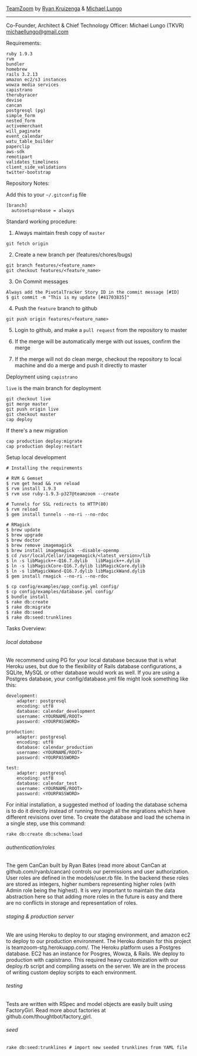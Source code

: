 [TeamZoom](http://www.teamzoom.com)
by [Ryan Kruizenga](http://linkedin.com/in/kruizenga) & [Michael Lungo](http://linkedin.com/in/michaellungo.com)

----
Co-Founder, Architect & Chief Technology Officer: Michael Lungo (TKVR) <michaellungo@gmail.com>

Requirements:

    ruby 1.9.3
    rvm
	bundler
	homebrew
    rails 3.2.13
	amazon ec2/s3 instances
	wowza media services
	capistrano
	therubyracer
    devise
    cancan
    postgresql (pg)
    simple_form
	nested_form
	activemerchant
	will_paginate
	event_calendar
	watu_table_builder
	paperclip
	aws-sdk
	remotipart
	validates_timeliness
	client_side_validations
    twitter-bootstrap


Repository Notes:

  Add this to your `~/.gitconfig` file

    [branch]
      autosetuprebase = always


  Standard working procedure:

  1. Always maintain fresh copy of `master`

    git fetch origin


  2. Create a new branch per (features/chores/bugs)

    git branch features/<feature_name>
    git checkout features/<feature_name>

  3. On Commit messages

    Always add the PivotalTracker Story ID in the commit message [#ID]
    $ git commit -m "This is my update [#41703835]"

  4. Push the `feature` branch to github

    git push origin features/<feature_name>

  5. Login to github, and make a `pull request` from the repository to
     master

  6. If the merge will be automatically merge with out issues, confirm
     the merge

  7. If the merge will not do clean merge, checkout the repository to
     local machine and do a merge and push it directly to master


Deployment using `capistrano`

  `live` is the main branch for deployment

    git checkout live
    git merge master
    git push origin live
    git checkout master
    cap deploy

  If there's a new migration

    cap production deploy:migrate
    cap production deploy:restart

Setup local development

    # Installing the requirements
	
	# RVM & Gemset
	$ rvm get head && rvm reload
	$ rvm install 1.9.3
	$ rvm use ruby-1.9.3-p327@teamzoom --create

    # Tunnels for SSL redirects to HTTP(80)
    $ rvm reload
    $ gem install tunnels --no-ri --no-rdoc

    # RMagick
	$ brew update
	$ brew upgrade
	$ brew doctor
    $ brew remove imagemagick
    $ brew install imagemagick --disable-openmp
    $ cd /usr/local/Cellar/imagemagick/<latest_version>/lib
    $ ln -s libMagick++-Q16.7.dylib   libMagick++.dylib
    $ ln -s libMagickCore-Q16.7.dylib libMagickCore.dylib
    $ ln -s libMagickWand-Q16.7.dylib libMagickWand.dylib
    $ gem install rmagick --no-ri --no-rdoc

    $ cp config/examples/app_config.yml config/
    $ cp config/examples/database.yml config/
    $ bundle install
    $ rake db:create
    $ rake db:migrate
    $ rake db:seed
    $ rake db:seed:trunklines    

    
Tasks Overview:

###### local database
We recommend using PG for your local database because that is what Heroku uses, but due to the flexibility of Rails database configurations, a SQLite, MySQL or other database would work as well. If you are using a Postgres database, your config/database.yml file might look something like this:

	development:
	    adapter: postgresql
	    encoding: utf8
	    database: calendar_development
	    username: <YOURNAME/ROOT>
	    password: <YOURPASSWORD>

	production:
	    adapter: postgresql
	    encoding: utf8
	    database: calendar_production
	    username: <YOURNAME/ROOT>
	    password: <YOURPASSWORD>

	test:
	    adapter: postgresql
	    encoding: utf8
	    database: calendar_test
	    username: <YOURNAME/ROOT> 
	    password: <YOURPASSWORD>

For initial installation, a suggested method of loading the database schema is to do it directly instead of running through all the migrations which have different revisions over time. To create the database and load the schema in a single step, use this command:

	rake db:create db:schema:load
	
###### authentication/roles
The gem CanCan built by Ryan Bates (read more about CanCan at github.com/ryanb/cancan) controls our permissions and user authorization. User roles are defined in the models/user.rb file. In the backend these roles are stored as integers, higher numbers representing higher roles (with Admin role being the highest). It is very important to maintain the data abstraction here so that adding more roles in the future is easy and there are no conflicts in storage and representation of roles.
	
###### staging & production server
We are using Heroku to deploy to our staging environment, and amazon ec2 to deploy to our production environment. The Heroku domain for this project is teamzoom-stg.herokuapp.com/. The Heroku platform uses a Postgres database. EC2 has an instance for Posgres, Wowza, & Rails. We deploy to production with capistrano. This required heavy customization with our deploy.rb script and compiling assets on the server. We are in the process of writing custom deploy scripts to each environment.
	
###### testing
Tests are written with RSpec and model objects are easily built using FactoryGirl. Read more about factories at github.com/thoughtbot/factory_girl.

###### seed

	rake db:seed:trunklines # import new seeded trunklines from YAML file
